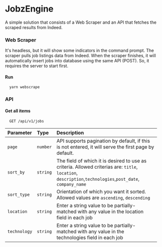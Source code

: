 
# JobzEngine

A simple solution that consists of a Web Scraper and an API that fetches the scraped results from Indeed.

### Web Scraper
It's headless, but it will show some indicators in the command prompt. The scraper pulls job listings data from Indeed. When the scraper finishes, it will automatically insert jobs into database using the same API (POST). So, it requires the server to start first.
#### Run
```
  yarn webscrape
```

### API
#### Get all items

```http
  GET /api/v1/jobs
```

| Parameter | Type     | Description                |
| :-------- | :------- | :------------------------- |
| `page` | `number` |  API supports pagination by default, if this is not entered, it will serve the first page by default. |
| `sort_by` | `string` |  The field of which it is desired to use as criteria. Allowed criterias are: `title`, `location`, `description`,`technologies`,`post_date`, `company_name`|
| `sort_type` | `string` |  Orientation of which you want it sorted. Allowed values are `ascending`, `descending`|
| `location` | `string` |  Enter a string value to be partially-matched with any value in the location field in each job|
| `technology` | `string` |  Enter a string value to be partially-matched with any value in the technologies field in each job|